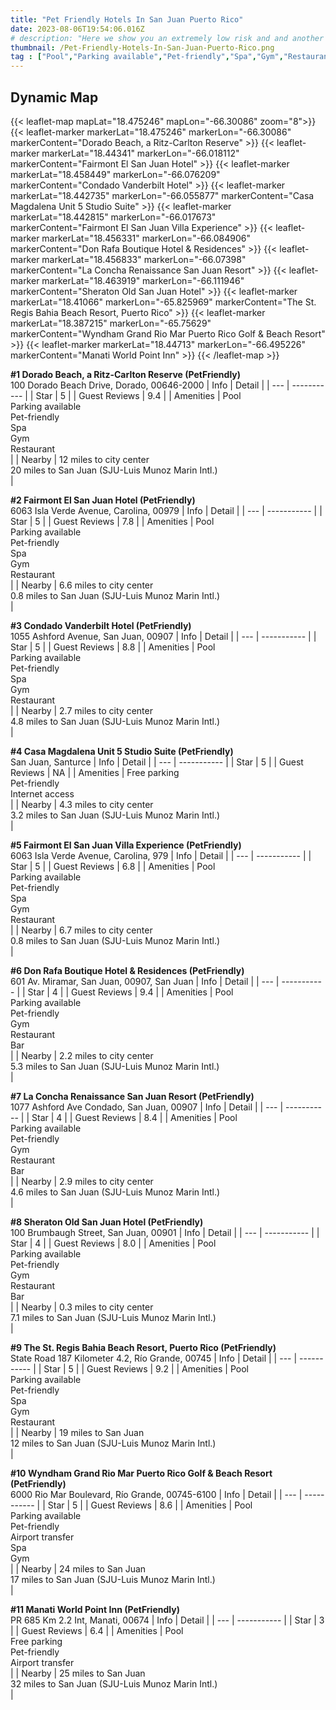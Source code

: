 ```yaml
---
title: "Pet Friendly Hotels In San Juan Puerto Rico"
date: 2023-08-06T19:54:06.016Z
# description: "Here we show you an extremely low risk and and another medium risk approach to earn passive income "
thumbnail: /Pet-Friendly-Hotels-In-San-Juan-Puerto-Rico.png
tag : ["Pool","Parking available","Pet-friendly","Spa","Gym","Restaurant","Free parking","Internet access","Bar","Airport transfer"]
---
```


## Dynamic Map
{{< leaflet-map  mapLat="18.475246" mapLon="-66.30086" zoom="8">}}
    {{< leaflet-marker markerLat="18.475246" markerLon="-66.30086" markerContent="Dorado Beach, a Ritz-Carlton Reserve" >}}
    {{< leaflet-marker markerLat="18.44341" markerLon="-66.018112" markerContent="Fairmont El San Juan Hotel" >}}
    {{< leaflet-marker markerLat="18.458449" markerLon="-66.076209" markerContent="Condado Vanderbilt Hotel" >}}
    {{< leaflet-marker markerLat="18.442735" markerLon="-66.055877" markerContent="Casa Magdalena Unit 5 Studio Suite" >}}
    {{< leaflet-marker markerLat="18.442815" markerLon="-66.017673" markerContent="Fairmont El San Juan Villa Experience" >}}
    {{< leaflet-marker markerLat="18.456331" markerLon="-66.084906" markerContent="Don Rafa Boutique Hotel & Residences" >}}
    {{< leaflet-marker markerLat="18.456833" markerLon="-66.07398" markerContent="La Concha Renaissance San Juan Resort" >}}
    {{< leaflet-marker markerLat="18.463919" markerLon="-66.111946" markerContent="Sheraton Old San Juan Hotel" >}}
    {{< leaflet-marker markerLat="18.41066" markerLon="-65.825969" markerContent="The St. Regis Bahia Beach Resort, Puerto Rico" >}}
    {{< leaflet-marker markerLat="18.387215" markerLon="-65.75629" markerContent="Wyndham Grand Rio Mar Puerto Rico Golf & Beach Resort" >}}
    {{< leaflet-marker markerLat="18.44713" markerLon="-66.495226" markerContent="Manati World Point Inn" >}}
{{< /leaflet-map >}}


**#1 Dorado Beach, a Ritz-Carlton Reserve (PetFriendly)**<br>100 Dorado Beach Drive, Dorado, 00646-2000
| Info | Detail |
| --- | ----------- |
| Star | 5 |
| Guest Reviews | 9.4 |
| Amenities | Pool<br>Parking available<br>Pet-friendly<br>Spa<br>Gym<br>Restaurant<br> |
| Nearby | 12 miles to city center<br>20 miles to San Juan (SJU-Luis Munoz Marin Intl.)<br> |

**#2 Fairmont El San Juan Hotel (PetFriendly)**<br>6063 Isla Verde Avenue, Carolina, 00979
| Info | Detail |
| --- | ----------- |
| Star | 5 |
| Guest Reviews | 7.8 |
| Amenities | Pool<br>Parking available<br>Pet-friendly<br>Spa<br>Gym<br>Restaurant<br> |
| Nearby | 6.6 miles to city center<br>0.8 miles to San Juan (SJU-Luis Munoz Marin Intl.)<br> |

**#3 Condado Vanderbilt Hotel (PetFriendly)**<br>1055 Ashford Avenue, San Juan, 00907
| Info | Detail |
| --- | ----------- |
| Star | 5 |
| Guest Reviews | 8.8 |
| Amenities | Pool<br>Parking available<br>Pet-friendly<br>Spa<br>Gym<br>Restaurant<br> |
| Nearby | 2.7 miles to city center<br>4.8 miles to San Juan (SJU-Luis Munoz Marin Intl.)<br> |

**#4 Casa Magdalena Unit 5 Studio Suite (PetFriendly)**<br>San Juan, Santurce
| Info | Detail |
| --- | ----------- |
| Star | 5 |
| Guest Reviews | NA |
| Amenities | Free parking<br>Pet-friendly<br>Internet access<br> |
| Nearby | 4.3 miles to city center<br>3.2 miles to San Juan (SJU-Luis Munoz Marin Intl.)<br> |

**#5 Fairmont El San Juan Villa Experience (PetFriendly)**<br>6063 Isla Verde Avenue, Carolina, 979
| Info | Detail |
| --- | ----------- |
| Star | 5 |
| Guest Reviews | 6.8 |
| Amenities | Pool<br>Parking available<br>Pet-friendly<br>Spa<br>Gym<br>Restaurant<br> |
| Nearby | 6.7 miles to city center<br>0.8 miles to San Juan (SJU-Luis Munoz Marin Intl.)<br> |

**#6 Don Rafa Boutique Hotel & Residences (PetFriendly)**<br>601 Av. Miramar, San Juan, 00907, San Juan
| Info | Detail |
| --- | ----------- |
| Star | 4 |
| Guest Reviews | 9.4 |
| Amenities | Pool<br>Parking available<br>Pet-friendly<br>Gym<br>Restaurant<br>Bar<br> |
| Nearby | 2.2 miles to city center<br>5.3 miles to San Juan (SJU-Luis Munoz Marin Intl.)<br> |

**#7 La Concha Renaissance San Juan Resort (PetFriendly)**<br>1077 Ashford Ave Condado, San Juan, 00907
| Info | Detail |
| --- | ----------- |
| Star | 4 |
| Guest Reviews | 8.4 |
| Amenities | Pool<br>Parking available<br>Pet-friendly<br>Gym<br>Restaurant<br>Bar<br> |
| Nearby | 2.9 miles to city center<br>4.6 miles to San Juan (SJU-Luis Munoz Marin Intl.)<br> |

**#8 Sheraton Old San Juan Hotel (PetFriendly)**<br>100 Brumbaugh Street, San Juan, 00901
| Info | Detail |
| --- | ----------- |
| Star | 4 |
| Guest Reviews | 8.0 |
| Amenities | Pool<br>Parking available<br>Pet-friendly<br>Gym<br>Restaurant<br>Bar<br> |
| Nearby | 0.3 miles to city center<br>7.1 miles to San Juan (SJU-Luis Munoz Marin Intl.)<br> |

**#9 The St. Regis Bahia Beach Resort, Puerto Rico (PetFriendly)**<br>State Road 187 Kilometer 4.2, Río Grande, 00745
| Info | Detail |
| --- | ----------- |
| Star | 5 |
| Guest Reviews | 9.2 |
| Amenities | Pool<br>Parking available<br>Pet-friendly<br>Spa<br>Gym<br>Restaurant<br> |
| Nearby | 19 miles to San Juan<br>12 miles to San Juan (SJU-Luis Munoz Marin Intl.)<br> |

**#10 Wyndham Grand Rio Mar Puerto Rico Golf & Beach Resort (PetFriendly)**<br>6000 Rio Mar Boulevard, Río Grande, 00745-6100
| Info | Detail |
| --- | ----------- |
| Star | 5 |
| Guest Reviews | 8.6 |
| Amenities | Pool<br>Parking available<br>Pet-friendly<br>Airport transfer<br>Spa<br>Gym<br> |
| Nearby | 24 miles to San Juan<br>17 miles to San Juan (SJU-Luis Munoz Marin Intl.)<br> |

**#11 Manati World Point Inn (PetFriendly)**<br>PR 685 Km 2.2 Int, Manati, 00674
| Info | Detail |
| --- | ----------- |
| Star | 3 |
| Guest Reviews | 6.4 |
| Amenities | Pool<br>Free parking<br>Pet-friendly<br>Airport transfer<br> |
| Nearby | 25 miles to San Juan<br>32 miles to San Juan (SJU-Luis Munoz Marin Intl.)<br> |

